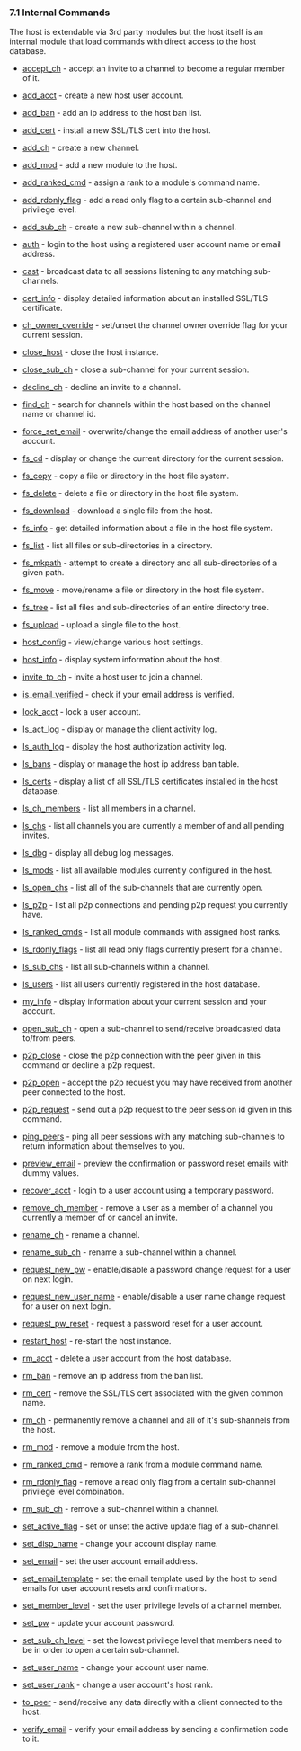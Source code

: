### 7.1 Internal Commands ###

The host is extendable via 3rd party modules but the host itself is an internal module that load commands with direct access to the host database.

* [accept_ch](intern_commands/accept_ch.md) - accept an invite to a channel to become a regular member of it.

* [add_acct](intern_commands/add_acct.md) - create a new host user account.

* [add_ban](intern_commands/add_ban.md) - add an ip address to the host ban list.

* [add_cert](intern_commands/add_cert.md) - install a new SSL/TLS cert into the host.

* [add_ch](intern_commands/add_ch.md) - create a new channel.

* [add_mod](intern_commands/add_mod.md) - add a new module to the host.

* [add_ranked_cmd](intern_commands/add_ranked_cmd.md) - assign a rank to a module's command name.

* [add_rdonly_flag](intern_commands/add_rdonly_flag.md) - add a read only flag to a certain sub-channel and privilege level.

* [add_sub_ch](intern_commands/add_sub_ch.md) - create a new sub-channel within a channel.

* [auth](intern_commands/auth.md) - login to the host using a registered user account name or email address.

* [cast](intern_commands/cast.md) - broadcast data to all sessions listening to any matching sub-channels.

* [cert_info](intern_commands/cert_info.md) - display detailed information about an installed SSL/TLS certificate.

* [ch_owner_override](intern_commands/ch_owner_override.md) - set/unset the channel owner override flag for your current session.

* [close_host](intern_commands/close_host.md) - close the host instance.

* [close_sub_ch](intern_commands/close_sub_ch.md) - close a sub-channel for your current session.

* [decline_ch](intern_commands/decline_ch.md) - decline an invite to a channel.

* [find_ch](intern_commands/find_ch.md) - search for channels within the host based on the channel name or channel id.

* [force_set_email](intern_commands/force_set_email.md) - overwrite/change the email address of another user's account.

* [fs_cd](intern_commands/fs_cd.md) - display or change the current directory for the current session.

* [fs_copy](intern_commands/fs_copy.md) - copy a file or directory in the host file system.

* [fs_delete](intern_commands/fs_delete.md) - delete a file or directory in the host file system.

* [fs_download](intern_commands/fs_download.md) - download a single file from the host.

* [fs_info](intern_commands/fs_info.md) - get detailed information about a file in the host file system.

* [fs_list](intern_commands/fs_list.md) - list all files or sub-directories in a directory.

* [fs_mkpath](intern_commands/fs_mkpath.md) - attempt to create a directory and all sub-directories of a given path.

* [fs_move](intern_commands/fs_move.md) - move/rename a file or directory in the host file system.

* [fs_tree](intern_commands/fs_tree.md) - list all files and sub-directories of an entire directory tree.

* [fs_upload](intern_commands/fs_upload.md) - upload a single file to the host.

* [host_config](intern_commands/host_config.md) - view/change various host settings.

* [host_info](intern_commands/host_info.md) - display system information about the host.

* [invite_to_ch](intern_commands/invite_to_ch.md) - invite a host user to join a channel.

* [is_email_verified](intern_commands/is_email_verified.md) - check if your email address is verified.

* [lock_acct](intern_commands/lock_acct.md) - lock a user account.

* [ls_act_log](intern_commands/ls_act_log.md) - display or manage the client activity log.

* [ls_auth_log](intern_commands/ls_auth_log.md) - display the host authorization activity log.

* [ls_bans](intern_commands/ls_bans.md) - display or manage the host ip address ban table.

* [ls_certs](intern_commands/ls_certs.md) - display a list of all SSL/TLS certificates installed in the host database.

* [ls_ch_members](intern_commands/ls_ch_members.md) - list all members in a channel.

* [ls_chs](intern_commands/ls_chs.md) - list all channels you are currently a member of and all pending invites.

* [ls_dbg](intern_commands/ls_dbg.md) - display all debug log messages.

* [ls_mods](intern_commands/ls_mods.md) - list all available modules currently configured in the host.

* [ls_open_chs](intern_commands/ls_open_chs.md) - list all of the sub-channels that are currently open.

* [ls_p2p](intern_commands/ls_p2p.md) - list all p2p connections and pending p2p request you currently have.

* [ls_ranked_cmds](intern_commands/ls_ranked_cmds.md) - list all module commands with assigned host ranks.

* [ls_rdonly_flags](intern_commands/ls_rdonly_flags.md) - list all read only flags currently present for a channel.

* [ls_sub_chs](intern_commands/ls_sub_chs.md) - list all sub-channels within a channel.

* [ls_users](intern_commands/ls_users.md) - list all users currently registered in the host database.

* [my_info](intern_commands/my_info.md) - display information about your current session and your account.

* [open_sub_ch](intern_commands/open_sub_ch.md) - open a sub-channel to send/receive broadcasted data to/from peers.

* [p2p_close](intern_commands/p2p_close.md) - close the p2p connection with the peer given in this command or decline a p2p request.

* [p2p_open](intern_commands/p2p_open.md) - accept the p2p request you may have received from another peer connected to the host.

* [p2p_request](intern_commands/p2p_request.md) - send out a p2p request to the peer session id given in this command.

* [ping_peers](intern_commands/ping_peers.md) - ping all peer sessions with any matching sub-channels to return information about themselves to you.

* [preview_email](intern_commands/preview_email.md) - preview the confirmation or password reset emails with dummy values.

* [recover_acct](intern_commands/recover_acct.md) - login to a user account using a temporary password.

* [remove_ch_member](intern_commands/remove_ch_member.md) - remove a user as a member of a channel you currently a member of or cancel an invite.

* [rename_ch](intern_commands/rename_ch.md) - rename a channel.

* [rename_sub_ch](intern_commands/rename_sub_ch.md) - rename a sub-channel within a channel.

* [request_new_pw](intern_commands/request_new_pw.md) - enable/disable a password change request for a user on next login.

* [request_new_user_name](intern_commands/request_new_user_name.md) - enable/disable a user name change request for a user on next login.

* [request_pw_reset](intern_commands/request_pw_reset.md) - request a password reset for a user account.

* [restart_host](intern_commands/restart_host.md) - re-start the host instance.

* [rm_acct](intern_commands/rm_acct.md) - delete a user account from the host database.

* [rm_ban](intern_commands/rm_ban.md) - remove an ip address from the ban list.

* [rm_cert](intern_commands/rm_cert.md) - remove the SSL/TLS cert associated with the given common name.

* [rm_ch](intern_commands/rm_ch.md) - permanently remove a channel and all of it's sub-shannels from the host.

* [rm_mod](intern_commands/rm_mod.md) - remove a module from the host.

* [rm_ranked_cmd](intern_commands/rm_ranked_cmd.md) - remove a rank from a module command name.

* [rm_rdonly_flag](intern_commands/rm_rdonly_flag.md) - remove a read only flag from a certain sub-channel privilege level combination.

* [rm_sub_ch](intern_commands/rm_sub_ch.md) - remove a sub-channel within a channel.

* [set_active_flag](intern_commands/set_active_flag.md) - set or unset the active update flag of a sub-channel.

* [set_disp_name](intern_commands/set_disp_name.md) - change your account display name.

* [set_email](intern_commands/set_email.md) - set the user account email address.

* [set_email_template](intern_commands/set_email_template.md) - set the email template used by the host to send emails for user account resets and confirmations.

* [set_member_level](intern_commands/set_member_level.md) - set the user privilege levels of a channel member.

* [set_pw](intern_commands/set_pw.md) - update your account password.

* [set_sub_ch_level](intern_commands/set_sub_ch_level.md) - set the lowest privilege level that members need to be in order to open a certain sub-channel.

* [set_user_name](intern_commands/set_user_name.md) - change your account user name.

* [set_user_rank](intern_commands/set_user_rank.md) - change a user account's host rank.

* [to_peer](intern_commands/to_peer.md) - send/receive any data directly with a client connected to the host.

* [verify_email](intern_commands/verify_email.md) - verify your email address by sending a confirmation code to it.

